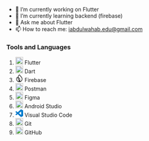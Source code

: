 - 🔭 I’m currently working on Flutter
- 🌱 I’m currently learning backend (firebase)
- 💬 Ask me about Flutter
- 📫 How to reach me: iabdulwahab.edu@gmail.com

### Tools and Languages

1. <img src="https://raw.githubusercontent.com/simple-icons/simple-icons/develop/icons/flutter.svg" width="20" height="20" /> Flutter
2. <img src="https://raw.githubusercontent.com/simple-icons/simple-icons/develop/icons/dart.svg" width="20" height="20" /> Dart
3. <img src="https://raw.githubusercontent.com/simple-icons/simple-icons/develop/icons/firebase.svg" width="20" height="20" /> Firebase
4. <img src="https://raw.githubusercontent.com/simple-icons/simple-icons/develop/icons/postman.svg" width="20" height="20" /> Postman
6. <img src="https://raw.githubusercontent.com/simple-icons/simple-icons/develop/icons/figma.svg" width="20" height="20" /> Figma
7. <img src="https://raw.githubusercontent.com/simple-icons/simple-icons/develop/icons/androidstudio.svg" width="20" height="20" /> Android Studio
8. <img src="https://raw.githubusercontent.com/simple-icons/simple-icons/develop/icons/visualstudiocode.svg" width="20" height="20" /> Visual Studio Code
9. <img src="https://raw.githubusercontent.com/simple-icons/simple-icons/develop/icons/git.svg" width="20" height="20" /> Git
10. <img src="https://raw.githubusercontent.com/simple-icons/simple-icons/develop/icons/github.svg" width="20" height="20" /> GitHub
